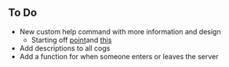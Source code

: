 

## To Do 
- New custom help command with more information and design
    - Starting off [point](https://gist.github.com/StudioMFTechnologies/ad41bfd32b2379ccffe90b0e34128b8b)and [this](https://stackoverflow.com/questions/64092921/how-do-i-put-discord-py-help-command-in-an-embed)
- Add descriptions to all cogs
- Add a function for when someone enters or leaves the server